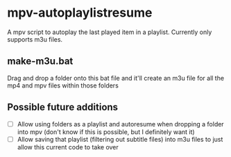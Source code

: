 # mpv-autoplaylistresume
A mpv script to autoplay the last played item in a playlist. Currently only supports m3u files.

## make-m3u.bat
Drag and drop a folder onto this bat file and it'll create an m3u file for all the mp4 and mpv files within those folders

## Possible future additions
- [ ] Allow using folders as a playlist and autoresume when dropping a folder into mpv (don't know if this is possible, but I definitely want it)
- [ ] Allow saving that playlist (filtering out subtitle files) into m3u files to just allow this current code to take over
